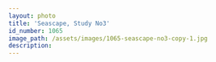 ```yaml
---
layout: photo
title: 'Seascape, Study No3'
id_number: 1065
image_path: /assets/images/1065-seascape-no3-copy-1.jpg
description:
---
```


